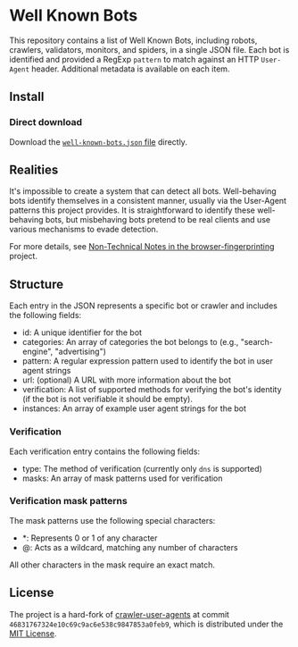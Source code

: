 # Well Known Bots

This repository contains a list of Well Known Bots, including robots, crawlers,
validators, monitors, and spiders, in a single JSON file. Each bot is identified
and provided a RegExp `pattern` to match against an HTTP `User-Agent` header.
Additional metadata is available on each item.

## Install

### Direct download

Download the [`well-known-bots.json` file][raw-json-url] directly.

## Realities

It's impossible to create a system that can detect all bots. Well-behaving bots
identify themselves in a consistent manner, usually via the User-Agent patterns
this project provides. It is straightforward to identify these well-behaving
bots, but misbehaving bots pretend to be real clients and use various mechanisms
to evade detection.

For more details, see [Non-Technical Notes in the
browser-fingerprinting][non-tech-notes-url] project.

## Structure

Each entry in the JSON represents a specific bot or crawler and includes the following fields:

- id: A unique identifier for the bot
- categories: An array of categories the bot belongs to (e.g., "search-engine", "advertising")
- pattern: A regular expression pattern used to identify the bot in user agent strings
- url: (optional) A URL with more information about the bot
- verification: A list of supported methods for verifying the bot's identity (if the bot is not verifiable it should be empty).
- instances: An array of example user agent strings for the bot

### Verification

Each verification entry contains the following fields:

- type: The method of verification (currently only `dns` is supported)
- masks: An array of mask patterns used for verification

### Verification mask patterns

The mask patterns use the following special characters:

- *: Represents 0 or 1 of any character
- @: Acts as a wildcard, matching any number of characters

All other characters in the mask require an exact match.

## License

The project is a hard-fork of [crawler-user-agents][forked-repo-url] at commit
`46831767324e10c69c9ac6e538c9847853a0feb9`, which is distributed under the [MIT
License][mit-license].

[raw-json-url]: https://raw.githubusercontent.com/arcjet/well-known-bots/main/well-known-bots.json
[forked-repo-url]: https://github.com/monperrus/crawler-user-agents/commit/46831767324e10c69c9ac6e538c9847853a0feb9
[non-tech-notes-url]: https://github.com/niespodd/browser-fingerprinting/blob/baecc60821cefd06eb89a54d18be39d87dd16f2e/README.md#non-technical-notes
[mit-license]: https://opensource.org/licenses/MIT
